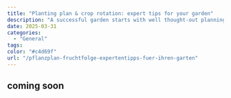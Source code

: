 ```yaml
---
title: "Planting plan & crop rotation: expert tips for your garden"
description: "A successful garden starts with well thought-out planning. With the right crop rotation, the soil remains fertile, pests have a harder time and the harvest is richer. This article shows you how to create a planting plan for vegetables, raised beds and perennial beds."
date: 2025-03-31
categories: 
  - "General"
tags:
color: "#c4d69f"
url: "/pflanzplan-fruchtfolge-expertentipps-fuer-ihren-garten"
---
```


## coming soon
